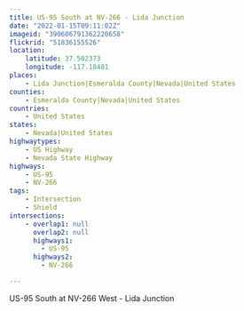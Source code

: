 ```yaml
---
title: US-95 South at NV-266 - Lida Junction
date: "2022-01-15T09:11:02Z"
imageid: "390606791362220658"
flickrid: "51836155526"
location:
    latitude: 37.502373
    longitude: -117.18481
places:
    - Lida Junction|Esmeralda County|Nevada|United States
counties:
    - Esmeralda County|Nevada|United States
countries:
    - United States
states:
    - Nevada|United States
highwaytypes:
    - US Highway
    - Nevada State Highway
highways:
    - US-95
    - NV-266
tags:
    - Intersection
    - Shield
intersections:
    - overlap1: null
      overlap2: null
      highways1:
        - US-95
      highways2:
        - NV-266

---
```

US-95 South at NV-266 West - Lida Junction